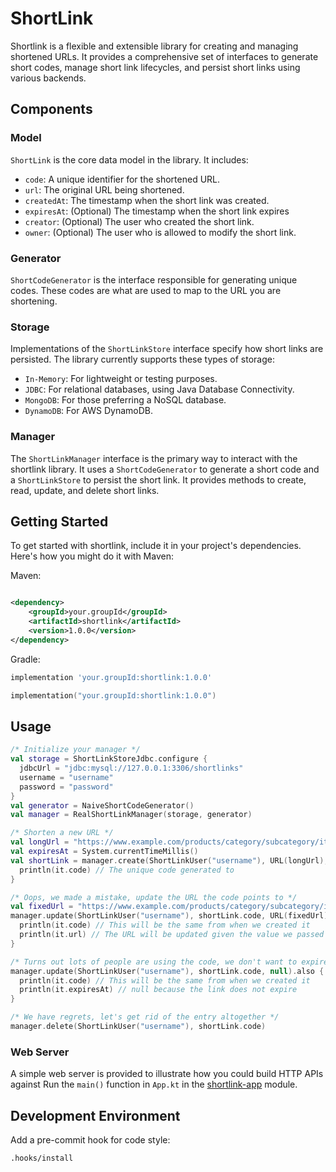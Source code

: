 # ShortLink

Shortlink is a flexible and extensible library for creating and managing shortened URLs. It provides a comprehensive set
of interfaces to generate short codes, manage short link lifecycles, and persist short links using various backends.

## Components

### Model

`ShortLink` is the core data model in the library. It includes:

* `code`: A unique identifier for the shortened URL.
* `url`: The original URL being shortened.
* `createdAt`: The timestamp when the short link was created.
* `expiresAt`: (Optional) The timestamp when the short link expires
* `creator`: (Optional) The user who created the short link.
* `owner`: (Optional) The user who is allowed to modify the short link.

### Generator

`ShortCodeGenerator` is the interface responsible for generating unique codes. These codes are what are used to map to
the URL you are shortening.

### Storage

Implementations of the `ShortLinkStore` interface specify how short links are persisted. The library currently supports
these types of storage:

* `In-Memory`: For lightweight or testing purposes.
* `JDBC`: For relational databases, using Java Database Connectivity.
* `MongoDB`: For those preferring a NoSQL database.
* `DynamoDB`: For AWS DynamoDB.

### Manager

The `ShortLinkManager` interface is the primary way to interact with the shortlink library. It uses
a `ShortCodeGenerator` to generate a short code and a `ShortLinkStore` to persist the short link. It provides methods to
create, read, update, and delete short links.

## Getting Started

To get started with shortlink, include it in your project's dependencies. Here's how you might do it with Maven:

Maven:

```xml

<dependency>
    <groupId>your.groupId</groupId>
    <artifactId>shortlink</artifactId>
    <version>1.0.0</version>
</dependency>
```

Gradle:

```groovy
implementation 'your.groupId:shortlink:1.0.0'
```

```kotlin
implementation("your.groupId:shortlink:1.0.0")
```

## Usage

```kotlin
/* Initialize your manager */
val storage = ShortLinkStoreJdbc.configure {
  jdbcUrl = "jdbc:mysql://127.0.0.1:3306/shortlinks"
  username = "username"
  password = "password"
}
val generator = NaiveShortCodeGenerator()
val manager = RealShortLinkManager(storage, generator)

/* Shorten a new URL */
val longUrl = "https://www.example.com/products/category/subcategory/item?color=blue&size=medium&sort=popular&newArrivals=true"
val expiresAt = System.currentTimeMillis()
val shortLink = manager.create(ShortLinkUser("username"), URL(longUrl), expiresAt).also {
  println(it.code) // The unique code generated to 
}

/* Oops, we made a mistake, update the URL the code points to */
val fixedUrl = "https://www.example.com/products/category/subcategory/item?color=red&size=medium&sort=popular&newArrivals=true"
manager.update(ShortLinkUser("username"), shortLink.code, URL(fixedUrl)).also {
  println(it.code) // This will be the same from when we created it
  println(it.url) // The URL will be updated given the value we passed in
}

/* Turns out lots of people are using the code, we don't want to expire */
manager.update(ShortLinkUser("username"), shortLink.code, null).also {
  println(it.code) // This will be the same from when we created it
  println(it.expiresAt) // null because the link does not expire
}

/* We have regrets, let's get rid of the entry altogether */
manager.delete(ShortLinkUser("username"), shortLink.code)
```

### Web Server

A simple web server is provided to illustrate how you could build HTTP APIs against
Run the `main()` function in `App.kt` in the [shortlink-app](shortlink-app/README.md) module.

## Development Environment

Add a pre-commit hook for code style:

```bash
.hooks/install
```

